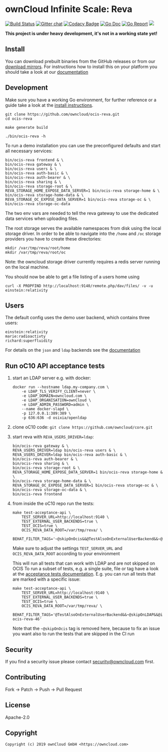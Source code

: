 # ownCloud Infinite Scale: Reva

[![Build Status](https://cloud.drone.io/api/badges/owncloud/ocis-reva/status.svg)](https://cloud.drone.io/owncloud/ocis-reva)
[![Gitter chat](https://badges.gitter.im/cs3org/reva.svg)](https://gitter.im/cs3org/reva)
[![Codacy Badge](https://api.codacy.com/project/badge/Grade/6f1eaaa399294d959ef7b3b10deed41d)](https://www.codacy.com/manual/owncloud/ocis-reva?utm_source=github.com&amp;utm_medium=referral&amp;utm_content=owncloud/ocis-reva&amp;utm_campaign=Badge_Grade)
[![Go Doc](https://godoc.org/github.com/owncloud/ocis-reva?status.svg)](http://godoc.org/github.com/owncloud/ocis-reva)
[![Go Report](http://goreportcard.com/badge/github.com/owncloud/ocis-reva)](http://goreportcard.com/report/github.com/owncloud/ocis-reva)
[![](https://images.microbadger.com/badges/image/owncloud/ocis-reva.svg)](http://microbadger.com/images/owncloud/ocis-reva "Get your own image badge on microbadger.com")

**This project is under heavy development, it's not in a working state yet!**

## Install

You can download prebuilt binaries from the GitHub releases or from our [download mirrors](http://download.owncloud.com/ocis/reva/). For instructions how to install this on your platform you should take a look at our [documentation](https://owncloud.github.io/ocis-reva/)

## Development

Make sure you have a working Go environment, for further reference or a guide take a look at the [install instructions](http://golang.org/doc/install.html). 

```console
git clone https://github.com/owncloud/ocis-reva.git
cd ocis-reva

make generate build

./bin/ocis-reva -h
```

To run a demo installation you can use the preconfigured defaults and start all necessary services:
```
bin/ocis-reva frontend & \
bin/ocis-reva gateway & \
bin/ocis-reva users & \
bin/ocis-reva auth-basic & \
bin/ocis-reva auth-bearer & \
bin/ocis-reva sharing & \
bin/ocis-reva storage-root & \
REVA_STORAGE_HOME_EXPOSE_DATA_SERVER=1 bin/ocis-reva storage-home & \
bin/ocis-reva storage-home-data & \
REVA_STORAGE_OC_EXPOSE_DATA_SERVER=1 bin/ocis-reva storage-oc & \
bin/ocis-reva storage-oc-data
```

The two env vars are needed to tell the reva gateway to use the dedicated data services when uploading files.

The root storage serves the available namespaces from disk using the local storage driver. In order to be able to navigate into the `/home` and `/oc` storage providers you have to create these directories:
```
mkdir /var/tmp/reva/root/home
mkdir /var/tmp/reva/root/oc
```

Note: the owncloud storage driver currently requires a redis server running on the local machine.

You should now be able to get a file listing of a users home using
```
curl -X PROPFIND http://localhost:9140/remote.php/dav/files/ -v -u einstein:relativity
```

## Users

The default config uses the demo user backend, which contains three users:
```
einstein:relativity
marie:radioactivty
richard:superfluidity
```

For details on the `json` and `ldap` backends see the [documentation](https://owncloud.github.io/ocis-reva/#users)

## Run oC10 API acceptance tests
1.  start an LDAP server e.g. with docker:
    ```
    docker run --hostname ldap.my-company.com \
        -e LDAP_TLS_VERIFY_CLIENT=never \
        -e LDAP_DOMAIN=owncloud.com \
        -e LDAP_ORGANISATION=ownCloud \
        -e LDAP_ADMIN_PASSWORD=admin \
        --name docker-slapd \
        -p 127.0.0.1:389:389 \
        -p 636:636 -d osixia/openldap
    ```

2.  clone oC10 code: `git clone https://github.com/owncloud/core.git`

3.  start reva with `REVA_USERS_DRIVER=ldap`:
    ```
    bin/ocis-reva gateway & \
    REVA_USERS_DRIVER=ldap bin/ocis-reva users & \
    REVA_USERS_DRIVER=ldap bin/ocis-reva auth-basic & \
    bin/ocis-reva auth-bearer & \
    bin/ocis-reva sharing & \
    bin/ocis-reva storage-root & \
    REVA_STORAGE_HOME_EXPOSE_DATA_SERVER=1 bin/ocis-reva storage-home & \
    bin/ocis-reva storage-home-data & \
    REVA_STORAGE_OC_EXPOSE_DATA_SERVER=1 bin/ocis-reva storage-oc & \
    bin/ocis-reva storage-oc-data & \
    bin/ocis-reva frontend
    ```

4.  from inside the oC10 repo run the tests:
    ```
    make test-acceptance-api \
        TEST_SERVER_URL=http://localhost:9140 \
        TEST_EXTERNAL_USER_BACKENDS=true \
        TEST_OCIS=true \
        OCIS_REVA_DATA_ROOT=/var/tmp/reva/ \
        BEHAT_FILTER_TAGS='~@skipOnOcis&&@TestAlsoOnExternalUserBackend&&~@skipOnLDAP'
    ```

    Make sure to adjust the settings `TEST_SERVER_URL` and `OCIS_REVA_DATA_ROOT` according to your environment

    This will run all tests that can work with LDAP and are not skipped on OCIS
    To run a subset of tests, e.g. a single suite, file or tag have a look at the [acceptance tests documentation](https://doc.owncloud.com/server/10.0/developer_manual/core/acceptance-tests.html#running-acceptance-tests-for-a-suite).
    E.g. you can run all tests that are marked with a specific issue:
    ```
    make test-acceptance-api \
        TEST_SERVER_URL=http://localhost:9140 \
        TEST_EXTERNAL_USER_BACKENDS=true \
        TEST_OCIS=true \
        OCIS_REVA_DATA_ROOT=/var/tmp/reva/ \
        BEHAT_FILTER_TAGS='@TestAlsoOnExternalUserBackend&&~@skipOnLDAP&&@issue-ocis-reva-46'
    ```

    Note that the `~@skipOnOcis` tag is removed here, because to fix an issue you want also to run the tests that are skipped in the CI run

## Security

If you find a security issue please contact security@owncloud.com first.

## Contributing

Fork -> Patch -> Push -> Pull Request

## License

Apache-2.0

## Copyright

```console
Copyright (c) 2019 ownCloud GmbH <https://owncloud.com>
```
